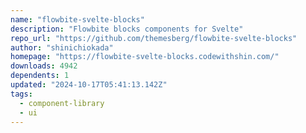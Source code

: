 ```yaml
---
name: "flowbite-svelte-blocks"
description: "Flowbite blocks components for Svelte"
repo_url: "https://github.com/themesberg/flowbite-svelte-blocks"
author: "shinichiokada"
homepage: "https://flowbite-svelte-blocks.codewithshin.com/"
downloads: 4942
dependents: 1
updated: "2024-10-17T05:41:13.142Z"
tags: 
  - component-library
  - ui
---
```

